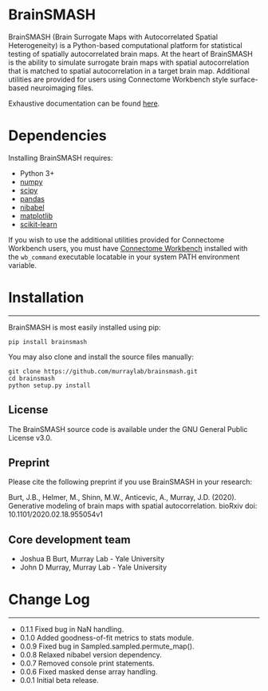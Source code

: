 BrainSMASH
==========

BrainSMASH (Brain Surrogate Maps with Autocorrelated Spatial Heterogeneity) is a 
Python-based computational platform for statistical testing of spatially
autocorrelated brain maps. At the heart of BrainSMASH is the ability to 
simulate surrogate brain maps with spatial autocorrelation that is matched
to spatial autocorrelation in a target brain map. Additional utilities are provided
for users using Connectome Workbench style surface-based neuroimaging files.

Exhaustive documentation can be found [here](https://brainsmash.readthedocs.io).

Dependencies
============
Installing BrainSMASH requires:

- Python 3+
- [numpy](http://www.numpy.org)
- [scipy](https://www.scipy.org/)
- [pandas](https://pandas.pydata.org)
- [nibabel](http://nipy.org/nibabel)
- [matplotlib](https://matplotlib.org)
- [scikit-learn](http://scikit-learn.org/stable/index.html)

If you wish to use the additional utilities provided for Connectome Workbench users, you must have
[Connectome Workbench](https://www.humanconnectome.org/software/get-connectome-workbench) installed with the ``wb_command`` executable locatable in your
system PATH environment variable.

Installation
============
---

BrainSMASH is most easily installed using pip:

    pip install brainsmash

You may also clone and install the source files manually:

    git clone https://github.com/murraylab/brainsmash.git
    cd brainsmash
    python setup.py install

License
-------
The BrainSMASH source code is available under the GNU General Public License v3.0.

Preprint
--------
Please cite the following preprint if you use BrainSMASH in your research:

Burt, J.B., Helmer, M., Shinn, M.W., Anticevic, A., Murray, J.D. (2020). Generative modeling of brain maps with spatial autocorrelation. bioRxiv doi: 10.1101/2020.02.18.955054v1


Core development team
---------------------

* Joshua B Burt, Murray Lab - Yale University
* John D Murray, Murray Lab - Yale University

Change Log
==========
---

* 0.1.1 Fixed bug in NaN handling.
* 0.1.0 Added goodness-of-fit metrics to stats module.
* 0.0.9 Fixed bug in Sampled.sampled.permute_map().
* 0.0.8 Relaxed nibabel version dependency.
* 0.0.7 Removed console print statements.
* 0.0.6 Fixed masked dense array handling.
* 0.0.1 Initial beta release.

